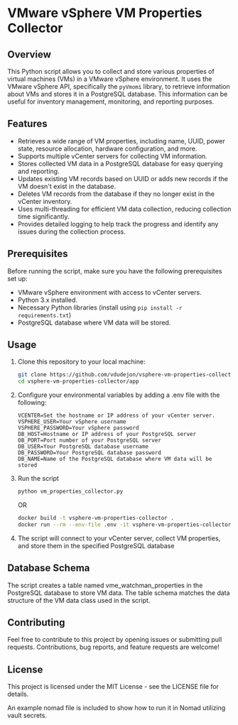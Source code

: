 # VMware vSphere VM Properties Collector

## Overview

This Python script allows you to collect and store various properties of virtual machines (VMs) in a VMware vSphere environment. It uses the VMware vSphere API, specifically the `pyVmomi` library, to retrieve information about VMs and stores it in a PostgreSQL database. This information can be useful for inventory management, monitoring, and reporting purposes.

## Features

- Retrieves a wide range of VM properties, including name, UUID, power state, resource allocation, hardware configuration, and more.
- Supports multiple vCenter servers for collecting VM information.
- Stores collected VM data in a PostgreSQL database for easy querying and reporting.
- Updates existing VM records based on UUID or adds new records if the VM doesn't exist in the database.
- Deletes VM records from the database if they no longer exist in the vCenter inventory.
- Uses multi-threading for efficient VM data collection, reducing collection time significantly.
- Provides detailed logging to help track the progress and identify any issues during the collection process.

## Prerequisites

Before running the script, make sure you have the following prerequisites set up:

- VMware vSphere environment with access to vCenter servers.
- Python 3.x installed.
- Necessary Python libraries (install using `pip install -r requirements.txt`)
- PostgreSQL database where VM data will be stored.

## Usage

1. Clone this repository to your local machine:

   ```bash
   git clone https://github.com/vdudejon/vsphere-vm-properties-collector.git
   cd vsphere-vm-properties-collector/app
   ```
 2. Configure your environmental variables by adding a .env file with the following:
    ```
    VCENTER=Set the hostname or IP address of your vCenter server.
    VSPHERE_USER=Your vSphere username
    VSPHERE_PASSWORD=Your vSphere password
    DB_HOST=Hostname or IP address of your PostgreSQL server
    DB_PORT=Port number of your PostgreSQL server
    DB_USER=Your PostgreSQL database username
    DB_PASSWORD=Your PostgreSQL database password
    DB_NAME=Name of the PostgreSQL database where VM data will be stored
    ```
  3. Run the script

     ```bash
     python vm_properties_collector.py
     ```
     OR
     ```bash
     docker build -t vsphere-vm-properties-collector .
     docker run --rm --env-file .env -it vsphere-vm-properties-collector
     ```
     
   5. The script will connect to your vCenter server, collect VM properties, and store them in the specified PostgreSQL database

## Database Schema
The script creates a table named vme_watchman_properties in the PostgreSQL database to store VM data. The table schema matches the data structure of the VM data class used in the script.

## Contributing
Feel free to contribute to this project by opening issues or submitting pull requests. Contributions, bug reports, and feature requests are welcome!

## License
This project is licensed under the MIT License - see the LICENSE file for details.



An example nomad file is included to show how to run it in Nomad utilizing vault secrets.
